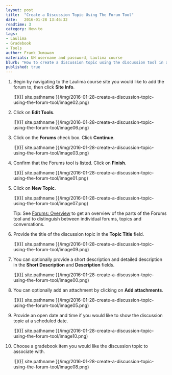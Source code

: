 ```yaml
---
layout: post
title:  "Create a Discussion Topic Using The Forum Tool"
date:   2016-01-28 13:46:32
readtime: 3
category: How-to
tags:
- Laulima
- Gradebook
- Tools
author: Frank Jumawan
materials: UH username and password, Laulima course
blurb: "How to create a discussion topic using the discussion tool in addition to linking a topic to the gradebook."
published: true
---
```


1. Begin by navigating to the Laulima course site you would like to add the forum to, then click **Site Info**.

    ![]({{ site.pathname }}/img/2016-01-28-create-a-discussion-topic-using-the-forum-tool/image02.png)

2. Click on **Edit Tools**.

    ![]({{ site.pathname }}/img/2016-01-28-create-a-discussion-topic-using-the-forum-tool/image06.png)

3. Click on the **Forums** check box. Click **Continue**.

    ![]({{ site.pathname }}/img/2016-01-28-create-a-discussion-topic-using-the-forum-tool/image03.png)

4. Confirm that the Forums tool is listed. Click on **Finish**.

    ![]({{ site.pathname }}/img/2016-01-28-create-a-discussion-topic-using-the-forum-tool/image01.png)

5. Click on **New Topic**.

    ![]({{ site.pathname }}/img/2016-01-28-create-a-discussion-topic-using-the-forum-tool/image07.png)

    Tip: See [Forums: Overview](https://laulima.hawaii.edu/portal/help/TOCDisplay/content.hlp?docId=asax) to get an overview of the parts of the Forums tool and to distinguish between individual forums, topics and conversations.

6. Provide the title of the discussion topic in the **Topic Title** field.

    ![]({{ site.pathname }}/img/2016-01-28-create-a-discussion-topic-using-the-forum-tool/image09.png)

7. You can optionally provide a short description and detailed description in the **Short Description** and **Description** fields.

    ![]({{ site.pathname }}/img/2016-01-28-create-a-discussion-topic-using-the-forum-tool/image00.png)

8. You can optionally add an attachment by clicking on **Add attachments**.

    ![]({{ site.pathname }}/img/2016-01-28-create-a-discussion-topic-using-the-forum-tool/image05.png)

9. Provide an open date and time if you would like to show the discussion topic at a scheduled date.

    ![]({{ site.pathname }}/img/2016-01-28-create-a-discussion-topic-using-the-forum-tool/image10.png)

10. Choose a gradebook item you would like the discussion topic to associate with.

    ![]({{ site.pathname }}/img/2016-01-28-create-a-discussion-topic-using-the-forum-tool/image08.png)

